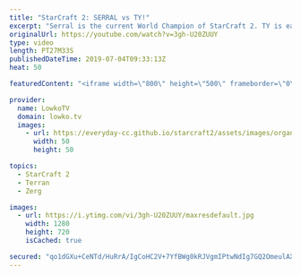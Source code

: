 ```yaml
---
title: "StarCraft 2: SERRAL vs TY!"
excerpt: "Serral is the current World Champion of StarCraft 2. TY is easily one of the best Terran players in the world. In today's video they face off against in each other in an epic match of top level professional StarCraft. This is a tournament match that was recently played at Homestory Cup.  Get exclusive"
originalUrl: https://youtube.com/watch?v=3gh-U20ZUUY
type: video
length: PT27M33S
publishedDateTime: 2019-07-04T09:33:13Z
heat: 50

featuredContent: "<iframe width=\"800\" height=\"500\" frameborder=\"0\" src=\"https://www.youtube.com/embed/3gh-U20ZUUY\" allow=\"accelerometer; autoplay; encrypted-media; gyroscope; picture-in-picture\" allowfullscreen></iframe>"

provider:
  name: LowkoTV
  domain: lowko.tv
  images:
    - url: https://everyday-cc.github.io/starcraft2/assets/images/organizations/lowko.tv-50x50.jpg
      width: 50
      height: 50

topics:
  - StarCraft 2
  - Terran
  - Zerg

images:
  - url: https://i.ytimg.com/vi/3gh-U20ZUUY/maxresdefault.jpg
    width: 1280
    height: 720
    isCached: true

secured: "qo1dGXu+CeNTd/HuRrA/IgCoHC2V+7YfBWg0kRJVgmIPtwNdIg7GQ2OmeulAXgXsB764l9uAwTvjY/ppeHBO2/uq0WzVo6TEkJaj5+32LZfJb3EP177IJUDhYgCQhZIuxb1KeAfQf1Ot6ZMl8KBnP+hWS/U+jqRuqseY1GsCzaeCY973AuUsVIClNDocbAm26YQpurNUO690eYbtvmTo1ZqaAfVrKUDwTIOhYzGKzjSjaepjURNVwo626pYdZUvDhOesctIRHR14rdiqA2QJbpK8pwID6vilc0NZ2JffQafgMGUThHurVZyqmsus6nF7bIHIHoghhLgxqKH0uUTf+YlSov8QdoulTvj2X/89XUaIpkE/gEMUUZ2JrmPvMqMKedlmyfaNyz9WaBAbWC//MXwJILrV8Yq00A7to0+e72igdtnse8oirXy0QX77b8K2;SWJFItzk0ghnOZVH5EBGoA=="
---
```


